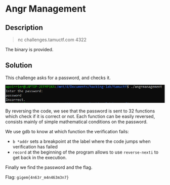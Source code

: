 # Angr Management

## Description

> nc challenges.tamuctf.com 4322

The binary is provided.

## Solution

This challenge asks for a password, and checks it.

![AngrManagement](../images/angrmanagement.png)

By reversing the code, we see that the password is sent to 32 functions which check if it is correct or not. Each function can be easily reversed, consists mainly of simple mathematical conditions on the password.

We use gdb to know at which function the verification fails:
- `b *addr` sets a breakpoint at the label where the code jumps when verification has failed
- `record` at the beginning of the program allows to use `reverse-nexti` to get back in the execution.

Finally we find the password and the flag.

Flag: `gigem{4n63r_m4n463m3n7}`